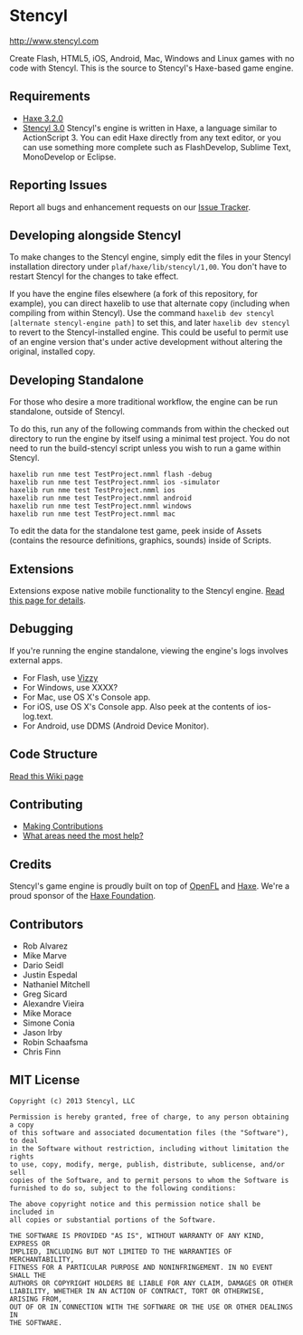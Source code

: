 # Stencyl
http://www.stencyl.com

Create Flash, HTML5, iOS, Android, Mac, Windows and Linux games with no code with Stencyl. This is the source to Stencyl's Haxe-based game engine.

## Requirements
- [Haxe 3.2.0](http://www.haxe.org/)
- [Stencyl 3.0](http://www.stencyl.com/)
Stencyl's engine is written in Haxe, a language similar to ActionScript 3. You can edit Haxe directly from any text editor, or you can use something more complete such as FlashDevelop, Sublime Text, MonoDevelop or Eclipse.

## Reporting Issues
Report all bugs and enhancement requests on our [Issue Tracker](http://community.stencyl.com/index.php?project=1).

## Developing alongside Stencyl
To make changes to the Stencyl engine, simply edit the files in your Stencyl installation directory under `plaf/haxe/lib/stencyl/1,00`. You don't have to restart Stencyl for the changes to take effect.

If you have the engine files elsewhere (a fork of this repository, for example), you can direct haxelib to use that alternate copy (including when compiling from within Stencyl). Use the command `haxelib dev stencyl [alternate stencyl-engine path]` to set this, and later `haxelib dev stencyl` to revert to the Stencyl-installed engine. This could be useful to permit use of an engine version that's under active development without altering the original, installed copy.

## Developing Standalone
For those who desire a more traditional workflow, the engine can be run standalone, outside of Stencyl.

To do this, run any of the following commands from within the checked out directory to run the engine by itself using a minimal test project. You do not need to run the build-stencyl script unless you wish to run a game within Stencyl.

```
haxelib run nme test TestProject.nmml flash -debug
haxelib run nme test TestProject.nmml ios -simulator
haxelib run nme test TestProject.nmml ios
haxelib run nme test TestProject.nmml android
haxelib run nme test TestProject.nmml windows
haxelib run nme test TestProject.nmml mac
```

To edit the data for the standalone test game, peek inside of Assets (contains the resource definitions, graphics, sounds) inside of Scripts.

## Extensions
Extensions expose native mobile functionality to the Stencyl engine. [Read this page for details](https://github.com/Stencyl/stencyl-engine/wiki/Extensions).

## Debugging
If you're running the engine standalone, viewing the engine's logs involves external apps.

- For Flash, use [Vizzy](https://code.google.com/p/flash-tracer)
- For Windows, use XXXX?
- For Mac, use OS X's Console app.
- For iOS, use OS X's Console app. Also peek at the contents of ios-log.text.
- For Android, use DDMS (Android Device Monitor).

## Code Structure
[Read this Wiki page](https://github.com/Stencyl/stencyl-engine/wiki/Code-Structure)

## Contributing
- [Making Contributions](https://github.com/Stencyl/stencyl-engine/wiki/Making-Contributions)
- [What areas need the most help?](https://github.com/Stencyl/stencyl-engine/wiki/Areas-that-need-help)

## Credits
Stencyl's game engine is proudly built on top of [OpenFL](http://www.openfl.org/) and [Haxe](http://www.haxe.org/). We're a proud sponsor of the [Haxe Foundation](http://www.haxe-foundation.org/).

## Contributors
- Rob Alvarez
- Mike Marve
- Dario Seidl
- Justin Espedal
- Nathaniel Mitchell
- Greg Sicard
- Alexandre Vieira
- Mike Morace
- Simone Conia
- Jason Irby
- Robin Schaafsma
- Chris Finn

## MIT License

```
Copyright (c) 2013 Stencyl, LLC

Permission is hereby granted, free of charge, to any person obtaining a copy
of this software and associated documentation files (the "Software"), to deal
in the Software without restriction, including without limitation the rights
to use, copy, modify, merge, publish, distribute, sublicense, and/or sell
copies of the Software, and to permit persons to whom the Software is
furnished to do so, subject to the following conditions:

The above copyright notice and this permission notice shall be included in
all copies or substantial portions of the Software.

THE SOFTWARE IS PROVIDED "AS IS", WITHOUT WARRANTY OF ANY KIND, EXPRESS OR
IMPLIED, INCLUDING BUT NOT LIMITED TO THE WARRANTIES OF MERCHANTABILITY,
FITNESS FOR A PARTICULAR PURPOSE AND NONINFRINGEMENT. IN NO EVENT SHALL THE
AUTHORS OR COPYRIGHT HOLDERS BE LIABLE FOR ANY CLAIM, DAMAGES OR OTHER
LIABILITY, WHETHER IN AN ACTION OF CONTRACT, TORT OR OTHERWISE, ARISING FROM,
OUT OF OR IN CONNECTION WITH THE SOFTWARE OR THE USE OR OTHER DEALINGS IN
THE SOFTWARE.
```
